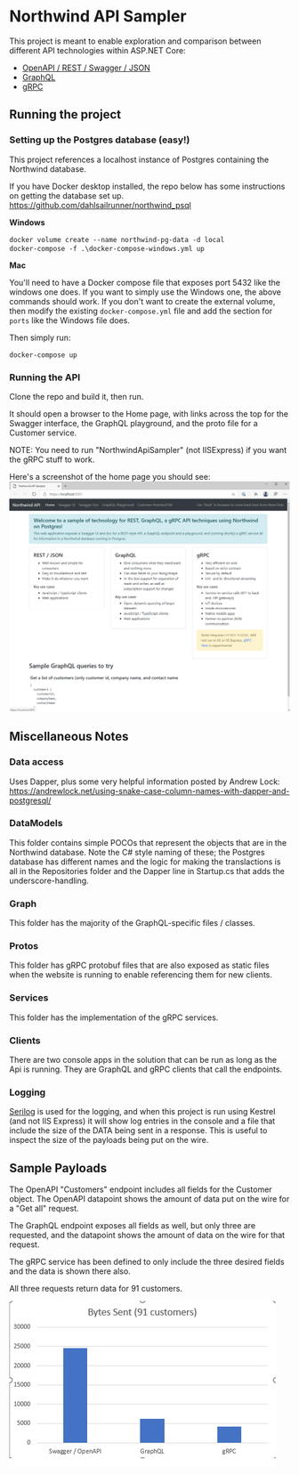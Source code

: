 # Northwind API Sampler
This project is meant to enable exploration and comparison 
between different API technologies within ASP.NET Core:

* [OpenAPI / REST / Swagger / JSON](http://spec.openapis.org/oas/v3.0.3) 
* [GraphQL](https://graphql.org/)
* [gRPC](https://grpc.io/)

## Running the project 
### Setting up the Postgres database (easy!)
This project references a localhost instance of Postgres containing the Northwind database.

If you have Docker desktop installed, the repo below has some instructions on getting the database set up.
https://github.com/dahlsailrunner/northwind_psql

**Windows**
```
docker volume create --name northwind-pg-data -d local
docker-compose -f .\docker-compose-windows.yml up
```

**Mac**

You'll need to have a Docker compose file that exposes port 5432 like the windows one does.
If you want to simply use the Windows one, the above commands should work.  If you don't want
to create the external volume, then modify the existing `docker-compose.yml` file 
and add the section for `ports` like the Windows file does.  

Then simply run:
```
docker-compose up
```
### Running the API
Clone the repo and build it, then run.

It should open a browser to the Home page, with links across the top for the Swagger interface, the GraphQL playground, and the proto file for a Customer service.

NOTE:  You need to run "NorthwindApiSampler" (not IISExpress) if you want the gRPC stuff to work.

Here's a screenshot of the home page you should see:
<img src=home-page.png />

## Miscellaneous Notes
### Data access
Uses Dapper, plus some very helpful information posted by Andrew Lock:
https://andrewlock.net/using-snake-case-column-names-with-dapper-and-postgresql/

### DataModels
This folder contains simple POCOs that represent the objects that are in the Northwind database.
Note the C# style naming of these; the Postgres database has different names and the logic for 
making the translactions is all in the Repositories folder and the Dapper line in Startup.cs that adds 
the underscore-handling.

### Graph
This folder has the majority of the GraphQL-specific files / classes. 

### Protos
This folder has gRPC protobuf files that are also exposed as static files when 
the website is running to enable referencing them for new clients.

### Services
This folder has the implementation of the gRPC services.

### Clients
There are two console apps in the solution that can be run as long as the Api is running.  They 
are GraphQL and gRPC clients that call the endpoints.

### Logging
[Serilog](https://serilog.net) is used for the logging, and when this project is 
run using Kestrel (and not IIS Express) it will show log entries in the console and a file
that include the size of the DATA being sent in a response.  This is useful 
to inspect the size of the payloads being put on the wire.

## Sample Payloads
The OpenAPI "Customers" endpoint includes all fields for the Customer object.
The OpenAPI datapoint shows the amount of data put on the wire for a "Get all" request.

The GraphQL endpoint exposes all fields as well, but only three are requested, and the datapoint 
shows the amount of data on the wire for that request.

The gRPC service has been defined to only include the three desired fields and the data is shown there also.

All three requests return data for 91 customers.

<img src="payloads.png" />